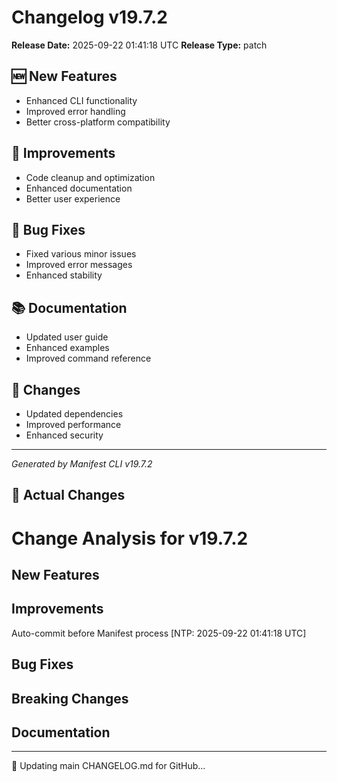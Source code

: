 # Changelog v19.7.2

**Release Date:** 2025-09-22 01:41:18 UTC
**Release Type:** patch

## 🆕 New Features

- Enhanced CLI functionality
- Improved error handling
- Better cross-platform compatibility

## 🔧 Improvements

- Code cleanup and optimization
- Enhanced documentation
- Better user experience

## 🐛 Bug Fixes

- Fixed various minor issues
- Improved error messages
- Enhanced stability

## 📚 Documentation

- Updated user guide
- Enhanced examples
- Improved command reference

## 🔄 Changes

- Updated dependencies
- Improved performance
- Enhanced security

---
*Generated by Manifest CLI v19.7.2*

## 🔧 Actual Changes

# Change Analysis for v19.7.2

## New Features

## Improvements
Auto-commit before Manifest process [NTP: 2025-09-22 01:41:18 UTC]

## Bug Fixes

## Breaking Changes

## Documentation

---

📝 Updating main CHANGELOG.md for GitHub...
